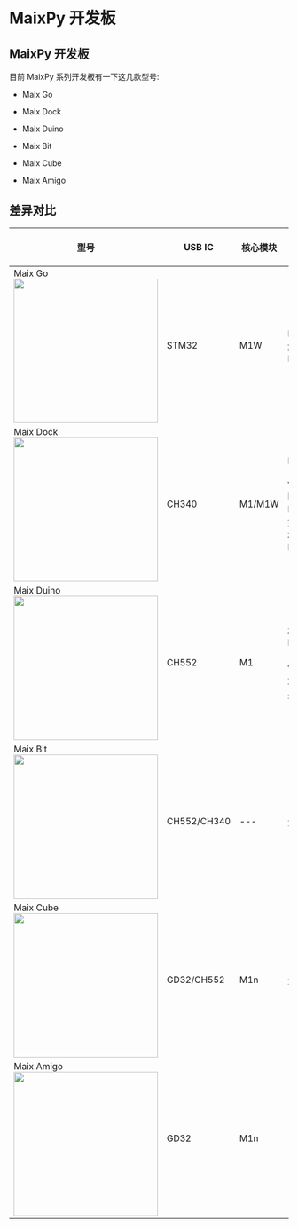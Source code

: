 # MaixPy 开发板


## MaixPy 开发板

目前 MaixPy 系列开发板有一下这几款型号:

- Maix Go

- Maix Dock

- Maix Duino

- Maix Bit

- Maix Cube

- Maix Amigo

## 差异对比

| 型号 | USB IC | 核心模块 | WIFI 功能 |备注 |---| --- |
|---| --- | --- | --- | --- | --- | -- |
| Maix Go <img src="./../../assets/dk_board/maix_go/Go.jpg" width="260"> | STM32 | M1W | M1W 模块集成 ESP8285 | 新版本 go 板载 mic |||
| Maix Dock <img src="./../../assets/dk_board/maix_dock/Dan_Dock.png" width="260"> | CH340 | M1/M1W | Dock M1 (不支持 WIFI)<br/>Dock M1W(支持,M1W 模块集成 ESP8285) | --- | --- ||
| Maix Duino <img src="./../../assets/dk_board/maix_duino/maixduino_0.png" width="260"> | CH552 | M1 | 板载 ESP32 （支持 WIFI, 蓝牙功能暂时未支持） | --- | --- ||
| Maix Bit <img src="./../../assets/dk_board/maix_bit/BiT.png" width="260"> | CH552/CH340 | --- | 无 | --- | --- ||
| Maix Cube <img src="./../../assets/dk_board/maix_cube/maixcube_product_appearance.png" width="260"> | GD32/CH552 | M1n | 无 | --- | --- ||
|Maix Amigo <img src="./../../assets/dk_board/maxi_amigo/maix_amigo_0.png" width="260"> | GD32 | M1n | --- | --- | --- ||
